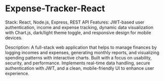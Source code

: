 
# Expense-Tracker-React

Stack: React, Node.js, Express, REST API
Features: JWT-based user authentication, income and expense tracking, dynamic data visualization with Chart.js, dark/light theme toggle, and responsive design for mobile devices.

Description:
A full-stack web application that helps to manage  finances by logging incomes and expenses, generating monthly reports, and visualizing spending patterns with interactive charts. Built with a focus on usability, security, and performance. Implements real-time data handling, secure authentication with JWT, and a clean, mobile-friendly UI to enhance user experience.
